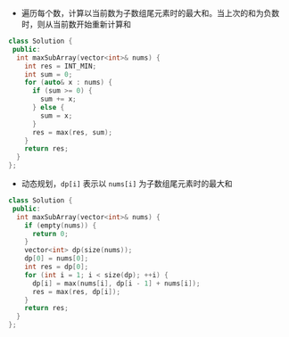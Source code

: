 * 遍历每个数，计算以当前数为子数组尾元素时的最大和。当上次的和为负数时，则从当前数开始重新计算和

```cpp
class Solution {
 public:
  int maxSubArray(vector<int>& nums) {
    int res = INT_MIN;
    int sum = 0;
    for (auto& x : nums) {
      if (sum >= 0) {
        sum += x;
      } else {
        sum = x;
      }
      res = max(res, sum);
    }
    return res;
  }
};
```

* 动态规划，`dp[i]` 表示以 `nums[i]` 为子数组尾元素时的最大和

```cpp
class Solution {
 public:
  int maxSubArray(vector<int>& nums) {
    if (empty(nums)) {
      return 0;
    }
    vector<int> dp(size(nums));
    dp[0] = nums[0];
    int res = dp[0];
    for (int i = 1; i < size(dp); ++i) {
      dp[i] = max(nums[i], dp[i - 1] + nums[i]);
      res = max(res, dp[i]);
    }
    return res;
  }
};
```
